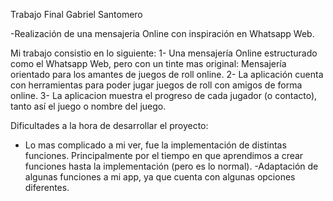 Trabajo Final Gabriel Santomero

-Realización de una mensajeria Online con inspiración en Whatsapp Web.

Mi trabajo consistio en lo siguiente:
1- Una mensajería Online estructurado como el Whatsapp Web, pero con un tinte mas original: Mensajería orientado para los amantes de juegos de roll online.
2- La aplicación cuenta con herramientas para poder jugar juegos de roll con amigos de forma online.
3- La aplicacion muestra el progreso de cada jugador (o contacto), tanto así el juego o nombre del juego.

Dificultades a la hora de desarrollar el proyecto:
- Lo mas complicado a mi ver, fue la implementación de distintas funciones. Principalmente por el tiempo en que aprendimos a crear funciones hasta la implementación (pero es lo normal).
-Adaptación de algunas funciones a mi app, ya que cuenta con algunas opciones diferentes.
